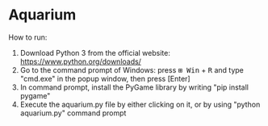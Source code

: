 # Aquarium

How to run:
1. Download Python 3 from the official website: https://www.python.org/downloads/
2. Go to the command prompt of Windows: press <kbd>⊞ Win</kbd> + <kbd>R</kbd> and type "cmd.exe" in the popup window, then press [Enter]
3. In command prompt, install the PyGame library by writing "pip install pygame"
4. Execute the aquarium.py file by either clicking on it, or by using "python aquarium.py" command prompt


